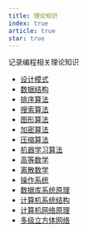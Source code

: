```yaml
---
title: 理论知识
index: true
article: true
star: true
---
```


记录编程相关理论知识
<!-- more -->

- [设计模式](设计模式.md)
- [数据结构](设计模式.md)
- [排序算法](排序算法.md)
- [搜索算法‌](搜索算法‌.md)
- [图形算法‌](图形算法‌.md)
- [加密算法](加密算法.md)
- [压缩算法](压缩算法.md)
- [机器学习算法](机器学习算法.md)
- [高等数学](高等数学/)
- [离散数学](离散数学/)
- [操作系统](操作系统.md)
- [数据库系统原理](数据库系统原理/)
- [计算机系统结构](计算机系统结构/)
- [计算机网络原理](计算机网络原理/)
- [多级立方体网络](多级立方体网络.md)